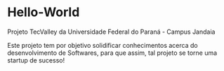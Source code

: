 # Hello-World
Projeto TecValley da Universidade Federal do Paraná - Campus Jandaia

Este projeto tem por objetivo solidificar conhecimentos acerca do desenvolvimento de Softwares, para que assim, tal projeto
se torne uma startup de sucesso!
